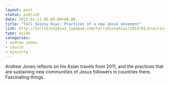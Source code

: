 ```yaml
---
layout: post
status: publish
date: 2012-01-11 05:05:08+00:00
title: "Tall Skinny Kiwi: Practices of a new Jesus movement"
link: http://tallskinnykiwi.typepad.com/tallskinnykiwi/2012/01/practices-of-a-new-jesus-movement.html
type: aside
categories:
- andrew jones
- church
- ministry
---
```

Andrew Jones reflects on his Asian travels from 2011, and the practices that are sustaining new communities of Jesus followers in countries there. Fascinating things.